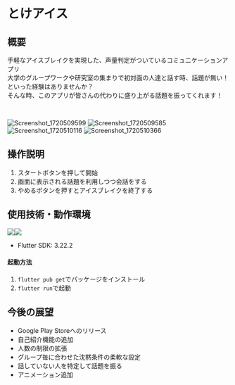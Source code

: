 # とけアイス

## 概要
手軽なアイスブレイクを実現した、声量判定がついているコミュニケーションアプリ<br/>
大学のグループワークや研究室の集まりで初対面の人達と話す時、話題が無い！　といった経験はありませんか？<br/>
そんな時、このアプリが皆さんの代わりに盛り上がる話題を振ってくれます！

<br/>

![Screenshot_1720509599](https://github.com/Tokeice/app/assets/117695575/5b4d08c0-a074-4777-93b6-204e7d3213f7)
![Screenshot_1720509585](https://github.com/Tokeice/app/assets/117695575/1acfe772-7f1b-4ab7-8a46-2f31c712d242)
![Screenshot_1720510116](https://github.com/Tokeice/app/assets/117695575/f7fb8e63-f15a-482a-a274-70151e22110d)
![Screenshot_1720510366](https://github.com/Tokeice/app/assets/117695575/55da2ddf-343c-40eb-8901-4901d4288d72)


## 操作説明
1. スタートボタンを押して開始
2. 画面に表示される話題を利用しつつ会話をする
3. やめるボタンを押すとアイスブレイクを終了する

## 使用技術・動作環境
<img src="https://img.shields.io/badge/-Flutter-02569B.svg?logo=flutter&style=plastic"><img src="https://img.shields.io/badge/-Dart-0099E5.svg?logo=dart&style=plastic">
- Flutter SDK: 3.22.2

#### 起動方法
1. ```flutter pub get```でパッケージをインストール
2. ```flutter run```で起動

## 今後の展望
- Google Play Storeへのリリース
- 自己紹介機能の追加
- 人数の制限の拡張
- グループ毎に合わせた沈黙条件の柔軟な設定
- 話していない人を特定して話題を振る
- アニメーション追加

